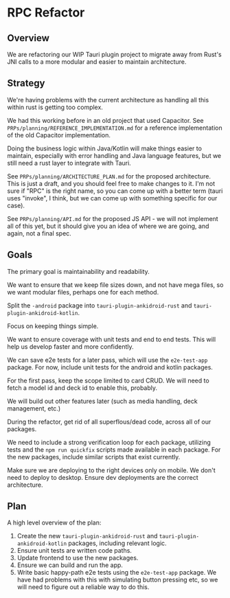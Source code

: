 # RPC Refactor

## Overview

We are refactoring our WIP Tauri plugin project to migrate away from Rust's JNI calls to a more modular and easier to maintain architecture.

## Strategy

We're having problems with the current architecture as handling all this within rust is getting too complex.

We had this working before in an old project that used Capacitor. See `PRPs/planning/REFERENCE_IMPLEMENTATION.md` for a reference implementation of the old Capacitor implementation.

Doing the business logic within Java/Kotlin will make things easier to maintain, especially with error handling and Java language features, but we still need a rust layer to integrate with Tauri.

See `PRPs/planning/ARCHITECTURE_PLAN.md` for the proposed architecture. This is just a draft, and you should feel free to make changes to it. I'm not sure if "RPC" is the right name, so you can come up with a better term (tauri uses "invoke", I think, but we can come up with something specific for our case).

See `PRPs/planning/API.md` for the proposed JS API - we will not implement all of this yet, but it should give you an idea of where we are going, and again, not a final spec.

## Goals

The primary goal is maintainability and readability.

We want to ensure that we keep file sizes down, and not have mega files, so we want modular files, perhaps one for each method.

Split the `-android` package into `tauri-plugin-ankidroid-rust` and `tauri-plugin-ankidroid-kotlin`.

Focus on keeping things simple.

We want to ensure coverage with unit tests and end to end tests. This will help us develop faster and more confidently.

We can save e2e tests for a later pass, which will use the `e2e-test-app` package. For now, include unit tests for the android and kotlin packages.

For the first pass, keep the scope limited to card CRUD. We will need to fetch a model id and deck id to enable this, probably.

We will build out other features later (such as media handling, deck management, etc.)

During the refactor, get rid of all superflous/dead code, across all of our packages.

We need to include a strong verification loop for each package, utilizing tests and the `npm run quickfix` scripts made available in each package. For the new packages, include similar scripts that exist currently.

Make sure we are deploying to the right devices only on mobile. We don't need to deploy to desktop. Ensure dev deployments are the correct architecture.

## Plan

A high level overview of the plan:

1. Create the new `tauri-plugin-ankidroid-rust` and `tauri-plugin-ankidroid-kotlin` packages, including relevant logic.
2. Ensure unit tests are written code paths.
3. Update frontend to use the new packages.
4. Ensure we can build and run the app.
5. Write basic happy-path e2e tests using the `e2e-test-app` package. We have had problems with this with simulating button pressing etc, so we will need to figure out a reliable way to do this.
